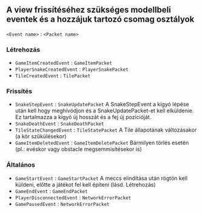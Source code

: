 ## A view frissítéséhez szükséges modellbeli eventek és a hozzájuk tartozó csomag osztályok
`<Event name>` : `<Packet name>`

### Létrehozás
- `GameItemCreatedEvent` : `GameItemPacket`
- `PlayerSnakeCreatedEvent` : `PlayerSnakePacket`
- `TileCreatedEvent` : `TilePacket`

### Frissítés
- `SnakeStepEvent` : `SnakeUpdatePacket`
A SnakeStepEvent a kígyó lépése után kell hogy meghívódjon és a SnakeUpdatePacket-et kell elküldenie. Ez tartalmazza a kígyó új hosszát és a fej új pozícióját.
- `SnakeDeathEvent` : `SnakeDeathPacket`
- `TileStateChangedEvent` : `TileStatePacket`
A Tile állapotának változásakor (a kör szűkülésekor)
- `GameItemDeletedEvent` : `GameItemDeletePacket`
Bármilyen törlés esetén (pl.: evéskor vagy obstacle megsemmisítésekor is)

### Általános
- `GameStartEvent` : `GameStartPacket`
A meccs elindítása után rögtön kell küldeni, előtte a játékot fel kell építeni (lásd. Létrehozás)
- `GameEndEvent` : `GameEndPacket`
- `PlayerDisconnectedEvent` : `NetworkErrorPacket`
- `GamePausedEvent` : `NetworkErrorPacket`
